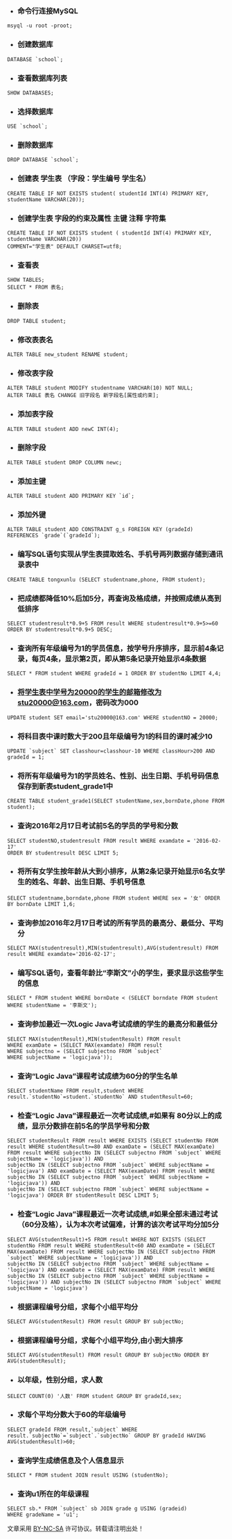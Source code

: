 - ### 命令行连接MySQL
```
msyql -u root -proot;
```
- ### 创建数据库
```
DATABASE `school`;
```
- ### 查看数据库列表
```
SHOW DATABASES;
```
- ### 选择数据库
```
USE `school`;
```
- ### 删除数据库
```
DROP DATABASE `school`;
```
- ### 创建表 学生表 （字段：学生编号 学生名）
```
CREATE TABLE IF NOT EXISTS student( studentId INT(4) PRIMARY KEY, studentName VARCHAR(20));
```
- ### 创建学生表 字段的约束及属性 主键 注释 字符集
```
CREATE TABLE IF NOT EXISTS student ( studentId INT(4) PRIMARY KEY, studentName VARCHAR(20)) 
COMMENT="学生表" DEFAULT CHARSET=utf8;
```
- ### 查看表
```
SHOW TABLES;
SELECT * FROM 表名;
```
- ### 删除表
```
DROP TABLE student;
```
- ### 修改表表名
```
ALTER TABLE new_student RENAME student;
```
- ### 修改表字段
```
ALTER TABLE student MODIFY studentname VARCHAR(10) NOT NULL;
ALTER TABLE 表名 CHANGE 旧字段名 新字段名[属性或约束];
```
- ### 添加表字段
```
ALTER TABLE student ADD newC INT(4);
```
- ### 删除字段
```
ALTER TABLE student DROP COLUMN newc;
```
- ### 添加主键
```
ALTER TABLE student ADD PRIMARY KEY `id`;
```
- ### 添加外键
```
ALTER TABLE student ADD CONSTRAINT g_s FOREIGN KEY (gradeId) REFERENCES `grade`(`gradeId`);
```
- ### 编写SQL语句实现从学生表提取姓名、手机号两列数据存储到通讯录表中
```
CREATE TABLE tongxunlu (SELECT studentname,phone, FROM student);
```
- ### 把成绩都降低10%后加5分，再查询及格成绩，并按照成绩从高到低排序
```
SELECT studentresult*0.9+5 FROM result WHERE studentresult*0.9+5>=60 
ORDER BY studentresult*0.9+5 DESC;
```
- ### 查询所有年级编号为1的学员信息，按学号升序排序，显示前4条记录，每页4条，显示第2页，即从第5条记录开始显示4条数据
```
SELECT * FROM student WHERE gradeId = 1 ORDER BY studentNo LIMIT 4,4;
```
- ### 将学生表中学号为20000的学生的邮箱修改为stu20000@163.com，密码改为000
```
UPDATE student SET email='stu20000@163.com' WHERE studentNO = 20000;
```
- ### 将科目表中课时数大于200且年级编号为1的科目的课时减少10
```
UPDATE `subject` SET classhour=classhour-10 WHERE classHour>200 AND gradeId = 1;
```
- ### 将所有年级编号为1的学员姓名、性别、出生日期、手机号码信息保存到新表student_grade1中
```
CREATE TABLE student_grade1(SELECT studentName,sex,bornDate,phone FROM student);
```
- ### 查询2016年2月17日考试前5名的学员的学号和分数
```
SELECT studentNO,studentresult FROM result WHERE examdate = '2016-02-17' 
ORDER BY studentresult DESC LIMIT 5;
```
- ### 将所有女学生按年龄从大到小排序，从第2条记录开始显示6名女学生的姓名、年龄、出生日期、手机号信息
```
SELECT studentname,borndate,phone FROM student WHERE sex = '女' ORDER BY bornDate LIMIT 1,6;
```
- ### 查询参加2016年2月17日考试的所有学员的最高分、最低分、平均分
```
SELECT MAX(studentresult),MIN(studentresult),AVG(studentresult) FROM result WHERE examdate='2016-02-17';
```
- ### 编写SQL语句，查看年龄比“李斯文”小的学生，要求显示这些学生的信息
```
SELECT * FROM student WHERE bornDate < (SELECT borndate FROM student WHERE studentName = '李斯文');
```
- ### 查询参加最近一次Logic Java考试成绩的学生的最高分和最低分
```
SELECT MAX(studentResult),MIN(studentResult) FROM result 
WHERE examDate = (SELECT MAX(examdate) FROM result 
WHERE subjectno = (SELECT subjectno FROM `subject` 
WHERE subjectName = 'logicjava'));
```
- ### 查询“Logic Java”课程考试成绩为60分的学生名单
```
SELECT studentName FROM result,student WHERE result.`studentNo`=student.`studentNo` AND studentResult=60;
```
- ### 检查“Logic Java”课程最近一次考试成绩,#如果有 80分以上的成绩，显示分数排在前5名的学员学号和分数
```
SELECT studentResult FROM result WHERE EXISTS (SELECT studentNo FROM result WHERE studentResult>=80 AND examDate = (SELECT MAX(examDate) FROM result WHERE subjectNo IN (SELECT subjectno FROM `subject` WHERE subjectName = 'logicjava')) AND
subjectNo IN (SELECT subjectno FROM `subject` WHERE subjectName = 'logicjava') AND examDate = (SELECT MAX(examDate) FROM result WHERE subjectNo IN (SELECT subjectno FROM `subject` WHERE subjectName = 'logicjava')) AND
subjectNo IN (SELECT subjectno FROM `subject` WHERE subjectName = 'logicjava') ORDER BY studentResult DESC LIMIT 5;
```
- ### 检查“Logic Java”课程最近一次考试成绩,#如果全部未通过考试（60分及格），认为本次考试偏难，计算的该次考试平均分加5分
```
SELECT AVG(studentResult)+5 FROM result WHERE NOT EXISTS (SELECT studentNo FROM result WHERE studentResult<60 AND examDate = (SELECT MAX(examDate) FROM result WHERE subjectNo IN (SELECT subjectno FROM `subject` WHERE subjectName = 'logicjava')) AND
subjectNo IN (SELECT subjectno FROM `subject` WHERE subjectName = 'logicjava') AND examDate = (SELECT MAX(examDate) FROM result WHERE subjectNo IN (SELECT subjectno FROM `subject` WHERE subjectName = 'logicjava')) AND subjectNo IN (SELECT subjectno FROM `subject` WHERE subjectName = 'logicjava')
```
- ### 根据课程编号分组，求每个小组平均分
```
SELECT AVG(studentResult) FROM result GROUP BY subjectNo;
```
- ### 根据课程编号分组，求每个小组平均分,由小到大排序
```
SELECT AVG(studentResult) FROM result GROUP BY subjectNo ORDER BY AVG(studentResult);
```
- ### 以年级，性别分组，求人数
```
SELECT COUNT(0) '人数' FROM student GROUP BY gradeId,sex;
```
- ### 求每个平均分数大于60的年级编号
```
SELECT gradeId FROM result,`subject` WHERE result.`subjectNo`=`subject`.`subjectNo` GROUP BY gradeId HAVING AVG(studentResult)>60;
```
- ### 查询学生成绩信息及个人信息显示
```
SELECT * FROM student JOIN result USING (studentNo);
```
- ### 查询u1所在的年级课程
```
SELECT sb.* FROM `subject` sb JOIN grade g USING (gradeid)
WHERE gradeName = 'u1';
```



文章采用 [BY-NC-SA](https://creativecommons.org/licenses/by-nc-nd/4.0/) 许可协议。转载请注明出处！

